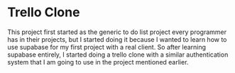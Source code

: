 # Trello Clone

This project first started as the generic to do list project every programmer has in their projects, but I started doing it because I wanted to learn how to use supabase for my first project with a real client. So after learning supabase entirely, I started doing a trello clone with a similar authentication system that I am going to use in the project mentioned earlier.

